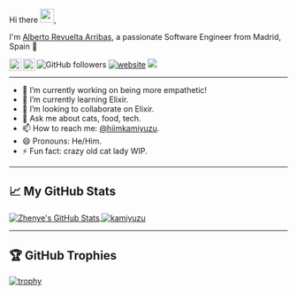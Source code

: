 Hi there <img src="https://media.giphy.com/media/hvRJCLFzcasrR4ia7z/giphy.gif" width="25px">,

I'm [Alberto Revuelta Arribas](https://kamiyuzu.github.io/), a passionate Software Engineer from Madrid, Spain 🚀

<a href="https://twitter.com/hiimkamiyuzu">
  <img align="left" alt="hiimkamiyuzu | Twitter" width="22px" src="https://raw.githubusercontent.com/peterthehan/peterthehan/master/assets/twitter.svg" />
</a>
<a href="https://www.linkedin.com/in/alberto-r-386745145/">
  <img align="left" alt="Alberto's LinkedIN" width="22px" src="https://raw.githubusercontent.com/peterthehan/peterthehan/master/assets/linkedin.svg" />
</a>

![GitHub followers](https://img.shields.io/github/followers/kamiyuzu?label=Follow&style=social)
[![website](https://img.shields.io/badge/Website-46a2f1.svg?&style=flat-square&logo=Google-Chrome&logoColor=white&link=https://kamiyuzu.github.io/)](https://kamiyuzu.github.io/)
![](https://visitor-badge.glitch.me/badge?page_id=kamiyuzu.kamiyuzu)

---

- 🔭 I’m currently working on being more empathetic!
- 🌱 I’m currently learning Elixir.
- 👯 I’m looking to collaborate on Elixir.<!-- - 🤔 I’m looking for help with ... -->
- 💬 Ask me about cats, food, tech.
- 📫 How to reach me: [@hiimkamiyuzu](https://twitter.com/hiimkamiyuzu).
- 😄 Pronouns: He/Him.
- ⚡ Fun fact: crazy old cat lady WIP.

---

## 📈 My GitHub Stats

<a href="https://github.com/kamiyuzu/kamiyuzu">
  <img align="center" src="https://github-readme-stats.vercel.app/api/top-langs/?username=kamiyuzu&title_color=6aa6f8&text_color=8a919a&icon_color=6aa6f8&bg_color=0e1116&layout=compact" alt="Zhenye's GitHub Stats" />
</a>

<a href="https://github.com/kamiyuzu/kamiyuzu">
  <img align="center" src="https://github-readme-stats.vercel.app/api?username=kamiyuzu&show_icons=true&theme=gotham" alt="kamiyuzu" />
</a>

---

## 🏆 GitHub Trophies

[![trophy](https://github-profile-trophy.vercel.app/?username=kamiyuzu&theme=nord&column=7)](https://github.com/kamiyuzu/github-profile-trophy)
